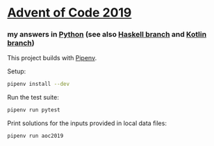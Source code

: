 # [Advent of Code 2019](https://adventofcode.com/2019)
### my answers in [Python](https://www.python.org/) (see also [Haskell branch](https://github.com/ephemient/aoc2019/tree/hs) and [Kotlin branch](https://github.com/ephemient/aoc2019/tree/kt))

This project builds with [Pipenv](https://pipenv.kennethreitz.org/).

Setup:

```sh
pipenv install --dev
```

Run the test suite:

```sh
pipenv run pytest
```

Print solutions for the inputs provided in local data files:

```sh
pipenv run aoc2019
```
